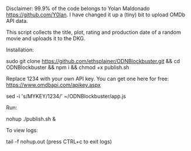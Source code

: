 Disclaimer: 99.9% of the code belongs to Yolan Maldonado https://github.com/Y0lan. I have changed it up a (tiny) bit to upload OMDb API data.





This script collects the title, plot, rating and production date of a random movie and uploads it to the DKG.


Installation:

sudo git clone https://github.com/ethsplainer/ODNBlockbuster.git && cd ODNBlockbuster && npm i && chmod +x publish.sh 

Replace 1234 with your own API key. You can get one here for free: https://www.omdbapi.com/apikey.aspx

sed -i 's/MYKEY/1234/' ~/ODNBlockbuster/app.js


Run:

nohup ./publish.sh &

To view logs:

tail -f nohup.out (press CTRL+c to exit logs)

